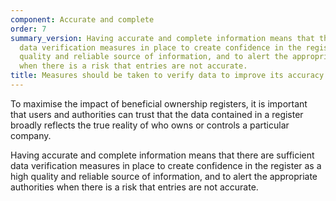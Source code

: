 ```yaml
---
component: Accurate and complete
order: 7
summary_version: Having accurate and complete information means that there are sufficient
  data verification measures in place to create confidence in the register as a high
  quality and reliable source of information, and to alert the appropriate authorities
  when there is a risk that entries are not accurate.
title: Measures should be taken to verify data to improve its accuracy and completeness
---
```


To maximise the impact of beneficial ownership registers, it is important that users and authorities can trust that the data contained in a register broadly reflects the true reality of who owns or controls a particular company. 

Having accurate and complete information means that there are sufficient data verification measures in place to create confidence in the register as a high quality and reliable source of information, and to alert the appropriate authorities when there is a risk that entries are not accurate.